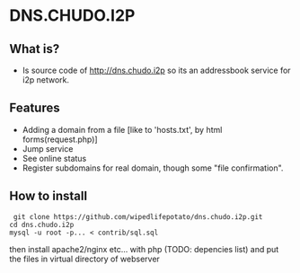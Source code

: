 # DNS.CHUDO.I2P
## What is?
- Is source code of http://dns.chudo.i2p so its an addressbook service for i2p network.
## Features
- Adding a domain from a file [like to 'hosts.txt', by html forms(request.php)]
- Jump service
- See online status
- Register subdomains for real domain, though some "file confirmation". 
## How to install
```
 git clone https://github.com/wipedlifepotato/dns.chudo.i2p.git
cd dns.chudo.i2p
mysql -u root -p... < contrib/sql.sql 
```
then install apache2/nginx etc... with php (TODO: depencies list)
and put the files in virtual directory of webserver
